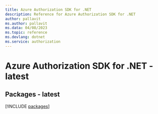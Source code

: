 ```yaml
---
title: Azure Authorization SDK for .NET
description: Reference for Azure Authorization SDK for .NET
author: pallavit
ms.author: pallavit
ms.data: 04/08/2023
ms.topic: reference
ms.devlang: dotnet
ms.service: authorization
---
```

# Azure Authorization SDK for .NET - latest
## Packages - latest
[!INCLUDE [packages](authorization-index.md)]